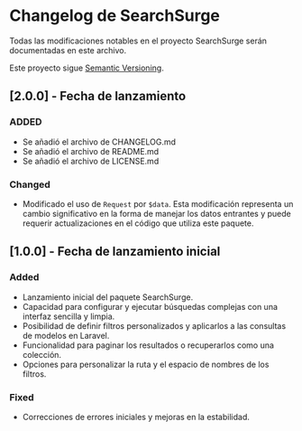 # Changelog de SearchSurge
Todas las modificaciones notables en el proyecto SearchSurge serán documentadas en este archivo.

Este proyecto sigue [Semantic Versioning](https://semver.org/spec/v2.0.0.html).

## [2.0.0] - Fecha de lanzamiento

### ADDED
- Se añadió el archivo de CHANGELOG.md
- Se añadió el archivo de README.md
- Se añadió el archivo de LICENSE.md

### Changed
- Modificado el uso de `Request` por `$data`. Esta modificación representa un cambio significativo en la forma de manejar los datos entrantes y puede requerir actualizaciones en el código que utiliza este paquete.

## [1.0.0] - Fecha de lanzamiento inicial

### Added
- Lanzamiento inicial del paquete SearchSurge.
- Capacidad para configurar y ejecutar búsquedas complejas con una interfaz sencilla y limpia.
- Posibilidad de definir filtros personalizados y aplicarlos a las consultas de modelos en Laravel.
- Funcionalidad para paginar los resultados o recuperarlos como una colección.
- Opciones para personalizar la ruta y el espacio de nombres de los filtros.

### Fixed
- Correcciones de errores iniciales y mejoras en la estabilidad.

